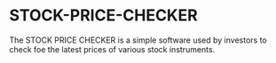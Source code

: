 # STOCK-PRICE-CHECKER


The STOCK PRICE CHECKER is a simple software used by investors to check foe the latest prices of various stock instruments.
